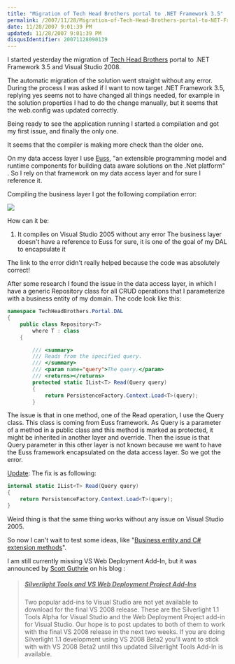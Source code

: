 ```yaml
---
title: "Migration of Tech Head Brothers portal to .NET Framework 3.5"
permalink: /2007/11/28/Migration-of-Tech-Head-Brothers-portal-to-NET-Framework-35/
date: 11/28/2007 9:01:39 PM
updated: 11/28/2007 9:01:39 PM
disqusIdentifier: 20071128090139
---
```

I started yesterday the migration of [Tech Head Brothers](http://www.techheadbrothers.com/) portal to .NET Framework 3.5 and Visual Studio 2008.

The automatic migration of the solution went straight without any error. During the process I was asked if I want to now target .NET Framework 3.5, replying yes seems not to have changed all things needed, for example in the solution properties I had to do the change manually, but it seems that the web.config was updated correctly.
<!-- more -->

Being ready to see the application running I started a compilation and got my first issue, and finally the only one.

It seems that the compiler is making more check than the older one. 

On my data access layer I use [Euss](http://euss.evaluant.com/), "an extensible programming model and runtime components for building data aware solutions on the .Net platform" . So I rely on that framework on my data access layer and for sure I reference it.

Compiling the business layer I got the following compilation error:

![](http://farm3.static.flickr.com/2162/2070512203_85b8bbec0d_o.jpg) 

How can it be:

1.  It compiles on Visual Studio 2005 without any error  The business layer doesn't have a reference to Euss for sure, it is one of the goal of my DAL to encapsulate it 

The link to the error didn't really helped because the code was absolutely correct!

After some research I found the issue in the data access layer, in which I have a generic Repository class for all CRUD operations that I parameterize with a business entity of my domain. The code look like this: 

```csharp
namespace TechHeadBrothers.Portal.DAL  
{  
    public class Repository<T>  
        where T : class  
    {  

        /// <summary>
        /// Reads from the specified query.
        /// </summary>
        /// <param name="query">The query.</param>
        /// <returns></returns>
        protected static IList<T> Read(Query query)
        {
            return PersistenceFactory.Context.Load<T>(query);
        }
```
The issue is that in one method, one of the Read operation, I use the Query class. This class is coming from Euss framework. As Query is a parameter of a method in a public class and this method is marked as protected, it might be inherited in another layer and override. Then the issue is that Query parameter in this other layer is not known because we want to have the Euss framework encapsulated on the data access layer. So we got the error.

<u>Update</u>: The fix is as following:

```csharp
internal static IList<T> Read(Query query)
{
    return PersistenceFactory.Context.Load<T>(query);
}
```

Weird thing is that the same thing works without any issue on Visual Studio 2005.

So now I can't wait to test some ideas, like "[Business entity and C# extension methods](http://weblogs.asp.net/lkempe/archive/2007/10/31/business-entity-and-c-extension-methods.aspx)".

I am still currently missing VS Web Deployment Add-In, but it was announced by [Scott Guthrie](http://weblogs.asp.net/scottgu/default.aspx) on his blog :

> ##### <u>Silverlight Tools and VS Web Deployment Project Add-Ins</u>
> 
> Two popular add-ins to Visual Studio are not yet available to download for the final VS 2008 release.  These are the Silverlight 1.1 Tools Alpha for Visual Studio and the Web Deployment Project add-in for Visual Studio.  Our hope is to post updates to both of them to work with the final VS 2008 release in the next two weeks.  If you are doing Silverlight 1.1 development using VS 2008 Beta2 you'll want to stick with with VS 2008 Beta2 until this updated Silverlight Tools Add-In is available. 

